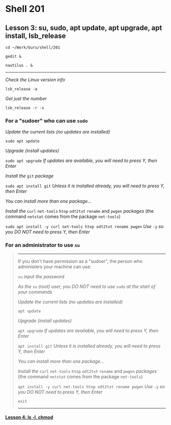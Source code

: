 # Shell 201
## Lesson 3: su, sudo, apt update, apt upgrade, apt install, lsb_release

`cd ~/Work/Guru/shell/201`

`gedit &`

`nautilus . &`
___

*Check the Linux version info*

`lsb_release -a`

*Get just the number*

`lsb_release -r -s`

### For a "sudoer" who can use `sudo`

*Update the current lists (no updates are installed)*

`sudo apt update`

*Upgrade (install updates)*

`sudo apt upgrade` *If updates are available, you will need to press Y, then Enter*

*Install the* `git` *package*

`sudo apt install git` *Unless it is installed already, you will need to press Y, then Enter*

*You can install more than one package...*

*Install the* `curl` `net-tools` `htop` `odt2txt` `rename` and `pwgen` *packages* (the command `netstat` comes from the package `net-tools`)

`sudo apt install -y curl net-tools htop odt2txt rename pwgen` *Use* `-y` *so you DO NOT need to press Y, then Enter*

### For an administrator to use `su`
> ___
> If you don't have permission as a "sudoer", the person who administers your machine can use:
> 
> `su` *input the password*
> 
> *As the* `su` *(root) user, you DO NOT need to use* `sudo` *at the start of your commands*
> 
> *Update the current lists (no updates are installed)*
> 
> `apt update`
> 
> *Upgrade (install updates)*
> 
> `apt upgrade` *If updates are available, you will need to press Y, then Enter*
> 
> `apt install git` *Unless it is installed already, you will need to press Y, then Enter*
> 
> *You can install more than one package...*
> 
> *Install the* `curl` `net-tools` `htop` `odt2txt` `rename` and `pwgen` *packages* (the command `netstat` comes from the package `net-tools`)
> 
> `apt install -y curl net-tools htop odt2txt rename pwgen` *Use* `-y` *so you DO NOT need to press Y, then Enter*
> 
> `exit`
> ___

#### [Lesson 4: ls -l, chmod](https://github.com/inkVerb/guru/blob/master/201-shell/Lesson-04.md)
